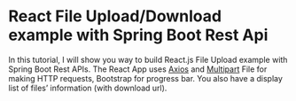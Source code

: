 # React File Upload/Download example with Spring Boot Rest Api

In this tutorial, I will show you way to build React.js File Upload example with Spring Boot Rest APIs. The React App uses [Axios](https://github.com/axios/axios) and [Multipart](https://www.w3.org/Protocols/rfc1341/7_2_Multipart.html) File for making HTTP requests, Bootstrap for progress bar. You also have a display list of files’ information (with download url).
